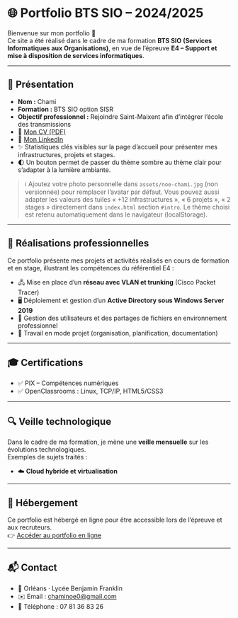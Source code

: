 # 🌐 Portfolio BTS SIO – 2024/2025

Bienvenue sur mon portfolio 👋  
Ce site a été réalisé dans le cadre de ma formation **BTS SIO (Services Informatiques aux Organisations)**, en vue de l’épreuve **E4 – Support et mise à disposition de services informatiques**.

---

## 👤 Présentation
- **Nom :** Chami  
- **Formation :** BTS SIO option SISR  
- **Objectif professionnel :** Rejoindre Saint-Maixent afin d’intégrer l’école des transmissions  
- 📄 [Mon CV (PDF)](./Documents/cv-noe-chami.pdf)
- 🔗 [Mon LinkedIn](https://www.linkedin.com/in/no%C3%A9-chami/)
- ✨ Statistiques clés visibles sur la page d’accueil pour présenter mes infrastructures, projets et stages.
- 🌓 Un bouton permet de passer du thème sombre au thème clair pour s’adapter à la lumière ambiante.

> ℹ️ Ajoutez votre photo personnelle dans `assets/noe-chami.jpg` (non versionnée) pour remplacer l’avatar par défaut.
> Vous pouvez aussi adapter les valeurs des tuiles « +12 infrastructures », « 6 projets », « 2 stages » directement dans `index.html` section `#intro`.
> Le thème choisi est retenu automatiquement dans le navigateur (localStorage).

---

## 💼 Réalisations professionnelles
Ce portfolio présente mes projets et activités réalisés en cours de formation et en stage, illustrant les compétences du référentiel E4 :  

- 🖧 Mise en place d’un **réseau avec VLAN et trunking** (Cisco Packet Tracer)  
- 🖥️ Déploiement et gestion d’un **Active Directory sous Windows Server 2019**  
- 📂 Gestion des utilisateurs et des partages de fichiers en environnement professionnel  
- 🚀 Travail en mode projet (organisation, planification, documentation)  

---

## 🎓 Certifications
- ✅ PIX – Compétences numériques  
- ✅ OpenClassrooms : Linux, TCP/IP, HTML5/CSS3  

---

## 🔍 Veille technologique
Dans le cadre de ma formation, je mène une **veille mensuelle** sur les évolutions technologiques.  
Exemples de sujets traités :  
- ☁️ **Cloud hybride et virtualisation**  

---

## 🚀 Hébergement
Ce portfolio est hébergé en ligne pour être accessible lors de l’épreuve et aux recruteurs.  
👉 [Accéder au portfolio en ligne](https://kiiwiix.github.io/chami.noe/)

---

## 📬 Contact
- 📍 Orléans · Lycée Benjamin Franklin
- ✉️ Email : chaminoe0@gmail.com
- 📱 Téléphone : 07 81 36 83 26
